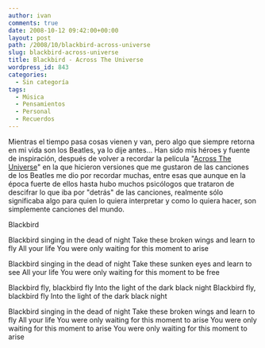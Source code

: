 ```yaml
---
author: ivan
comments: true
date: 2008-10-12 09:42:00+00:00
layout: post
path: /2008/10/blackbird-across-universe
slug: blackbird-across-universe
title: Blackbird - Across The Universe
wordpress_id: 843
categories:
  - Sin categoría
tags:
  - Música
  - Pensamientos
  - Personal
  - Recuerdos
---
```


Mientras el tiempo pasa cosas vienen y van, pero algo que siempre retorna en mi vida son los Beatles, ya lo dije antes... Han sido mis héroes y fuente de inspiración, después de volver a recordar la película "[Across The Universe](http://www.imdb.com/title/tt0445922/)" en la que hicieron versiones que me gustaron de las canciones de los Beatles me dio por recordar muchas, entre esas que aunque en la época fuerte de ellos hasta hubo muchos psicólogos que trataron de descifrar lo que iba por "detrás" de las canciones, realmente sólo significaba algo para quien lo quiera interpretar y como lo quiera hacer, son simplemente canciones del mundo.

Blackbird

Blackbird singing in the dead of night
Take these broken wings and learn to fly
All your life
You were only waiting for this moment to arise

Blackbird singing in the dead of night
Take these sunken eyes and learn to see
All your life
You were only waiting for this moment to be free

Blackbird fly, blackbird fly
Into the light of the dark black night
Blackbird fly, blackbird fly
Into the light of the dark black night

Blackbird singing in the dead of night
Take these broken wings and learn to fly
All your life
You were only waiting for this moment to arise
You were only waiting for this moment to arise
You were only waiting for this moment to arise
